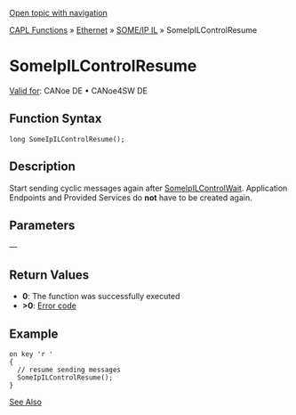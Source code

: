 [Open topic with navigation](../../../../../../CANoeDEFamily.htm#Topics/CAPLFunctions/IP/SOMEIPIL/Functions/CAPLfunctionSomeIpILControlResume.md)

[CAPL Functions](../../../CAPLfunctions.md) » [Ethernet](../../CAPLEthernetStartPage.md) » [SOME/IP IL](../CAPLfunctionsSomeIPILOverview.md) » SomeIpILControlResume

# SomeIpILControlResume

[Valid for](../../../../Shared/FeatureAvailability.md):  CANoe DE • CANoe4SW DE

## Function Syntax

```plaintext
long SomeIpILControlResume();
```

## Description

Start sending cyclic messages again after [SomeIpILControlWait](CAPLfunctionSomeIpILControlWait.md). Application Endpoints and Provided Services do **not** have to be created again.

## Parameters

—

## Return Values

- **0**: The function was successfully executed
- **>0**: [Error code](../../CAPLfunctionsSOMEIPILErrorCodes.md)

## Example

```plaintext
on key 'r '
{
  // resume sending messages
  SomeIpILControlResume();
}
```

[See Also](javascript:void(0);)
